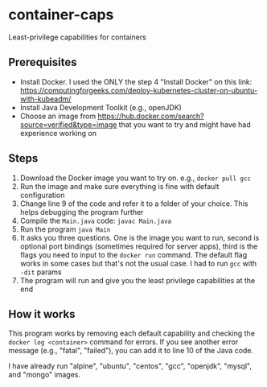 # container-caps
Least-privilege capabilities for containers


## Prerequisites 
* Install Docker. I used the ONLY the step 4 "Install Docker" on this link: https://computingforgeeks.com/deploy-kubernetes-cluster-on-ubuntu-with-kubeadm/
* Install Java Development Toolkit (e.g., openJDK)
* Choose an image from https://hub.docker.com/search?source=verified&type=image that you want to try and might have had experience working on

## Steps

1. Download the Docker image you want to try on. e.g., `docker pull gcc`
2. Run the image and make sure everything is fine with default configuration
3. Change line 9 of the code and refer it to a folder of your choice. This helps debugging the program further
4. Compile the `Main.java` code: `javac Main.java`
5. Run the program `java Main`
6. It asks you three questions. One is the image you want to run, second is optional port bindings (sometimes required for server apps), third is the flags you need to input to the `docker run` command. The default flag works in some cases but that's not the usual case. I had to run `gcc` with `-dit` params
7. The program will run and give you the least privilege capabilities at the end

## How it works
This program works by removing each default capability and checking the `docker log <container>` command for errors. If you see another error message (e.g., "fatal", "failed"), you can add it to line 10 of the Java code.

I have already run "alpine", "ubuntu", "centos", "gcc", "openjdk", "mysql", and "mongo" images.

